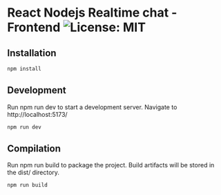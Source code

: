 # React Nodejs Realtime chat - Frontend ![License: MIT](https://img.shields.io/badge/License-MIT-yellow.svg)

## Installation

```bash
npm install
```

## Development

Run npm run dev to start a development server. Navigate to http://localhost:5173/

```bash
npm run dev
```

## Compilation

Run npm run build to package the project. Build artifacts will be stored in the dist/ directory.

```bash
npm run build
```
